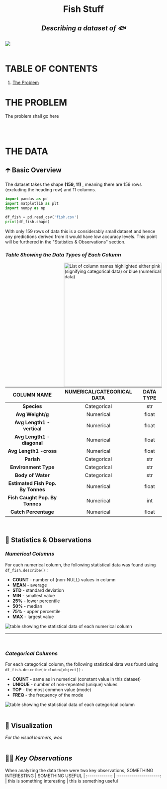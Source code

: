 # <p align="center">Fish Stuff </p> 
## *<p align="center">Describing a dataset of :fish: </p>*

<img src="https://user-images.githubusercontent.com/67931161/141594058-f8656f0b-58c8-44dc-befb-9b29d807377d.gif" align="center">
<br><br>

# **TABLE OF CONTENTS**
1. [The Problem](https://github.com/Mandy-cyber/FishStuff/blob/main/README.md#the-problem)

# **THE PROBLEM**
The problem shall go here</p>
<br><br>

# **THE DATA**
## ☂️ Basic Overview
The dataset takes the shape **(159, 11)** , meaning there are 159 rows (excluding the heading row) and 11 columns.

```python
import pandas as pd
import matplotlib as plt
import numpy as np

df_fish = pd.read_csv('fish.csv') 
print(df_fish.shape)
```
With only 159 rows of data this is a considerably small dataset and hence any predictions derived from it would have low accuracy levels. This point will be furthered in the "Statistics & Observations" section.
<br>

### *Table Showing the Data Types of Each Column*

<img src="https://user-images.githubusercontent.com/67931161/141595161-f985b5de-b2c6-450a-aed9-cb68aa8e4e08.jpg" alt="List of column names highlighted either pink (signifying categorical data) or blue (numerical data)" align="right" height="400" width="315px"/>

COLUMN NAME | NUMERICAL/CATEGORICAL DATA | DATA TYPE
:------------: | :---------------------: | :-----------:
**Species** | Categorical | str
**Avg Weight/g** | Numerical | float
**Avg Length1 -vertical** | Numerical | float
**Avg Length1 -diagonal** | Numerical | float
**Avg Length1 -cross** | Numerical | float
**Parish** | Categorical | str
**Environment Type** | Categorical | str
**Body of Water** | Categorical | str
**Estimated Fish Pop. By Tonnes** | Numerical | float
**Fish Caught Pop. By Tonnes** | Numerical | int
**Catch Percentage** | Numerical | float
<br>

## 🔢 Statistics & Observations
### *Numerical Columns*
For each numerical column, the following statistical data was found using `df_fish.describe()` :
<ul>
  <li><b>COUNT</b> - number of (non-NULL) values in column</li>
  <li><b>MEAN</b> - average</li>
  <li><b>STD</b> - standard deviation</li>
  <li><b>MIN</b> - smallest value</li>
  <li><b>25%</b> - lower percentile</li>
  <li><b>50%</b> - median</li>
  <li><b>75%</b> - upper percentile</li>
  <li><b>MAX</b> - largest value</li>
</ul>
<img src="https://user-images.githubusercontent.com/67931161/141595982-9d52fecb-3a53-48a3-bbff-ec2e1734ce38.jpg" alt="table showing the statistical data of each numerical column"/>
<br>

---
<br>

### *Categorical Columns*
For each categorical column, the following statistical data was found using `df_fish.describe(include=[object])` :
<ul>
  <li><b>COUNT</b> - same as in numerical (constant value in this dataset)</li>
  <li><b>UNIQUE</b> - number of non-repeated (unique) values</li>
  <li><b>TOP</b> - the most common value (mode)</li>
  <li><b>FREQ</b> - the frequency of the mode</li>
</ul>
<img src="https://user-images.githubusercontent.com/67931161/141597598-9739d299-bd33-40ce-beac-c43dfa5bf3c7.jpg" alt="table showing the statistical data of each categorical column"/>
<br><br>

## 🌈 Visualization
*For the visual learners, woo*
<br><br>

## 👩‍🌾 *Key Observations*
When analyzing the data there were two key observations,
SOMETHING INTERESTING | SOMETHING USEFUL |
:------------: | :---------------------: |
this is something interesting | this is something useful
